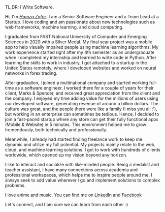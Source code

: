TL;DR:
I Write Software.

Hi, I'm *[Hamza Zafar](https://hamzafer.me/)*. I am a Senior Software Engineer and a Team Lead at a Startup. I love coding and am passionate about new technologies such as web frameworks, machine learning, and cloud computing.

I graduated from FAST National University of Computer and Emerging Sciences in 2020 with a Silver Medal. My final year project was a mobile app to help visually impaired people using machine learning algorithms. My work experience started right after my 4th semester as an undergraduate when I completed my internship and learned to write code in Python. After learning the skills to work in industry, I got attached to a startup in the United States remotely, where I developed websites and worked on neural networks in forex trading. 

After graduation, I joined a multinational company and started working full-time as a software engineer. I worked there for a couple of years for their client, Marks & Spencer, and received great appreciation from the client and the company. I enjoyed my time adding value for the millions of users using our developed software, generating revenue of around a billion dollars. The culture was great, and the people there were like a family (I miss you all :'), but working in an enterprise can sometimes be tedious. Hence, I decided to join a fast-paced startup where any store can get their fully functional apps (Mobile & Website) in 5 minutes. This environment helped me to grow tremendously, both technically and professionally.

Meanwhile, I already had started finding freelance work to keep me dynamic and utilize my full potential. My projects mainly relate to the web, cloud, and machine learning solutions. I got to work with hundreds of clients worldwide, which opened up my vision beyond any horizon.

I like to interact and socialize with like-minded people. Being a medalist and teacher assistant, I have many connections across academia and professional workspaces, which helps me to inspire people around me. I always seek to add value wherever I go and implement solutions to complex problems.


I love anime and music. You can find me on [LinkedIn](https://www.linkedin.com/in/ihamzafer/) and [Facebook](https://www.facebook.com/mughal.hamzazafer/)

Let's connect, and I am sure we can learn from each other :)
